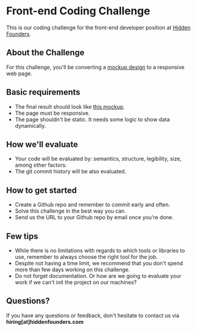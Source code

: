 # Front-end Coding Challenge

This is our coding challenge for the front-end developer position at [Hidden Founders](https://hiddenfounders.com). 

## About the Challenge
For this challenge, you'll be converting a [mockup design](https://invis.io/T7DBK3YQ6#/251649617_Page_1) to a responsive web page. 

## Basic requirements
* The final result should look like [this mockup](https://invis.io/T7DBK3YQ6#/251649617_Page_1).
* The page must be responsive.
* The page shouldn't be static. It needs some logic to show data dynamically.

## How we'll evaluate
* Your code will be evaluated by: semantics, structure, legibility, size, among other factors.
* The git commit history will be also evaluated.

## How to get started
* Create a Github repo and remember to commit early and often. 
* Solve this challenge in the best way you can.
* Send us the URL to your Github repo by email once you're done.

## Few tips
* While there is no limitations with regards to which tools or libraries to use, remember to always choose the right tool for the job.
* Despite not having a time limit, we recommend that you don't spend more than few days working on this challenge.
* Do not forget documentation. Or how are we going to evaluate your work if we can't init the project on our machines?

## Questions?

If you have any questions or feedback, don't hesitate to contact us via **hiring[at]hiddenfounders.com**
